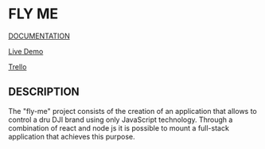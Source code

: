 # FLY ME

[DOCUMENTATION](#)

[Live Demo](#)

[Trello](https://trello.com/b/pNvapqFh/fly-me-project)

## DESCRIPTION

The "fly-me" project consists of the creation of an application that allows to control a dru DJI brand using only JavaScript technology. Through a combination of react and node js it is possible to mount a full-stack application that achieves this purpose.

